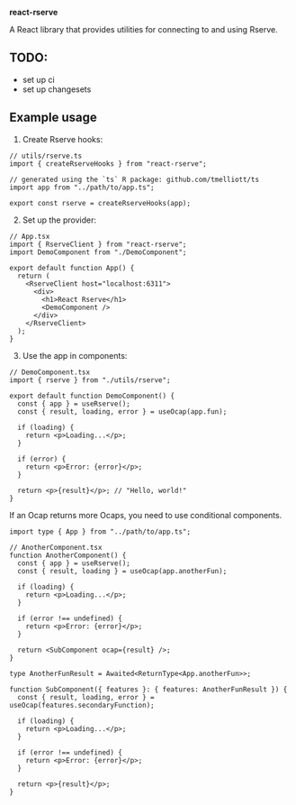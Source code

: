 **react-rserve**

A React library that provides utilities for connecting to and using Rserve.

## TODO:

- set up ci
- set up changesets

## Example usage

1. Create Rserve hooks:

```tsx
// utils/rserve.ts
import { createRserveHooks } from "react-rserve";

// generated using the `ts` R package: github.com/tmelliott/ts
import app from "../path/to/app.ts";

export const rserve = createRserveHooks(app);
```

2. Set up the provider:

```tsx
// App.tsx
import { RserveClient } from "react-rserve";
import DemoComponent from "./DemoComponent";

export default function App() {
  return (
    <RserveClient host="localhost:6311">
      <div>
        <h1>React Rserve</h1>
        <DemoComponent />
      </div>
    </RserveClient>
  );
}
```

3. Use the app in components:

```tsx
// DemoComponent.tsx
import { rserve } from "./utils/rserve";

export default function DemoComponent() {
  const { app } = useRserve();
  const { result, loading, error } = useOcap(app.fun);

  if (loading) {
    return <p>Loading...</p>;
  }

  if (error) {
    return <p>Error: {error}</p>;
  }

  return <p>{result}</p>; // "Hello, world!"
}
```

If an Ocap returns more Ocaps, you need to use conditional components.

```tsx
import type { App } from "../path/to/app.ts";

// AnotherComponent.tsx
function AnotherComponent() {
  const { app } = useRserve();
  const { result, loading } = useOcap(app.anotherFun);

  if (loading) {
    return <p>Loading...</p>;
  }

  if (error !== undefined) {
    return <p>Error: {error}</p>;
  }

  return <SubComponent ocap={result} />;
}

type AnotherFunResult = Awaited<ReturnType<App.anotherFun>>;

function SubComponent({ features }: { features: AnotherFunResult }) {
  const { result, loading, error } = useOcap(features.secondaryFunction);

  if (loading) {
    return <p>Loading...</p>;
  }

  if (error !== undefined) {
    return <p>Error: {error}</p>;
  }

  return <p>{result}</p>;
}
```
